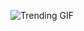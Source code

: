 
<!-- GIF_SECTION -->
![Trending GIF](https://media2.giphy.com/media/v1.Y2lkPThiYjIxNzcyZThvc3Ric25qbTV5dHYwZXhxbXFsc2trdDV6NGE1cnYweGo1MnpucCZlcD12MV9naWZzX3NlYXJjaCZjdD1n/qgQUggAC3Pfv687qPC/giphy.gif)
<!-- END_GIF_SECTION -->
